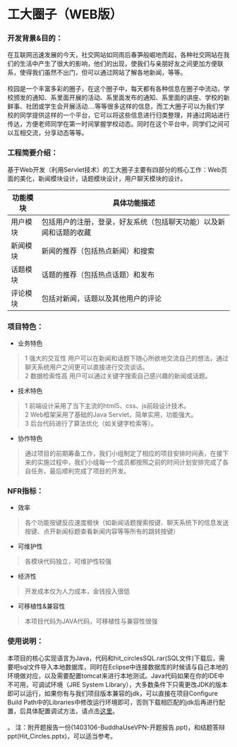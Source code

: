 # 工大圈子（WEB版）

### 开发背景&目的：

在互联网迅速发展的今天，社交网站如同雨后春笋般崛地而起，各种社交网站在我们的生活中产生了很大的影响，他们的出现，使我们与亲朋好友之间更加方便联系，使得我们虽然不出门，但可以通过网站了解各地新闻，等等。<br><br>
校园是一个丰富多彩的圈子，在这个圈子中，每天都有各种信息在圈子中流动，学校颁发的通知、系里面开展的活动、系里面发布的通知、系里面的讲座、学校的新鲜事、社团或学生会开展活动....等等很多这样的信息，而工大圈子可以为我们学校的同学提供这样的一个平台，它可以将这些信息进行归类整理，并通过网站进行传达，方便老师同学在第一时间掌握学校动态。同时在这个平台中，同学们之间可以互相交流，分享动态等等。


### 工程简要介绍：

基于Web开发（利用Servlet技术）的工大圈子主要有四部分的核心工作：Web页面的美化，新闻模块设计，话题模块设计，用户聊天模块的设计。<br>

功能模块|具体功能描述
---|---
用户模块|包括用户的注册，登录，好友系统（包括聊天功能）以及新闻和话题的收藏
新闻模块|新闻的推荐（包括热点新闻）和搜索
话题模块|话题的推荐（包括热点话题）和发布
评论模块|包括对新闻，话题以及其他用户的评论

### 项目特色：
* 业务特色<br>
>1 强大的交互性 用户可以在新闻和话题下随心所欲地交流自己的想法，通过聊天系统用户之间更可以直接进行交流谈话。<br>
>2 数据检索性高 用户可以通过关键字搜索自己感兴趣的新闻或话题。<br>
* 技术特色<br>
>1 前端设计采用了当下主流的html5、css、js前段设计技术。<br>
>2 Web框架采用了基础的Java Servlet，简单实用，功能强大。<br>
>3 后台代码进行了算法优化（如关键字检索等）。<br>
* 协作特色<br>
>通过项目的前期筹备工作，我们小组制定了相应的项目安排时间表，在接下来的实施过程中，我们小组每一个成员都按照之前的时间计划安排完成了各自任务，最后顺利完成了项目的开发。<br>

### NFR指标：
* 效率<br>
>各个功能按键反应速度极快（如新闻话题搜索按键、聊天系统下的信息发送按键、点开新闻标题查看新闻内容等等所有的跳转按键）<br>
* 可维护性<br>
>各模块代码独立，可维护性较强<br>
* 经济性<br>
>开发成本仅为人力成本，金钱投入很低<br>
* 可移植性&兼容性<br>
> 本项目代码为JAVA代码，可移植性与兼容性很强<br>







### 使用说明：
本项目的核心实现语言为Java，代码和hit_circlesSQL.rar(SQL文件)下载后，需要吧sql文件导入本地数据库，同时在Eclipse中连接数据库的时候请与自己本地的环境做对应，以及需要配置tomcat来进行本地测试。Java代码如果在你的IDE中不可用，可调试环境（JRE System Library），大多数条件下只需更改JDK的版本即可以运行，如果你有与我们项目版本兼容的jdk，可以直接在项目Configure Build Path中的Libraries中修改运行环境即可，否则下载相匹配的jdk后再进行配置，后具体配置调试方法，请点击[这里](https://jingyan.baidu.com/article/6dad5075122d05a123e36ed4.html)。<br><br>。
注：附开题报告一份(1403106-BuddhaUseVPN-开题报告.ppt)，和结题答辩ppt(Hit_Circles.pptx)，可以适当参考。


